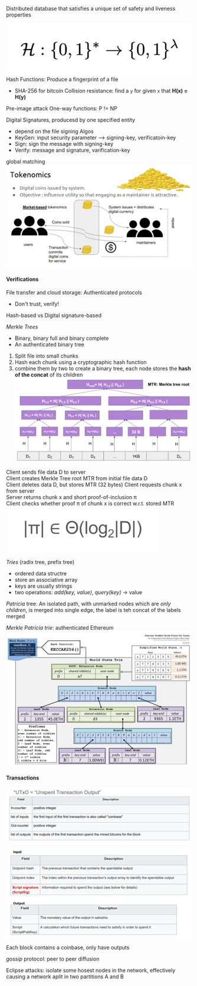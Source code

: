 Distributed database that satisfies a unique set of safety and liveness properties

![](../img/Pasted%20image%2020250917185342.png)
Hash Functions: Produce a fingerprint of a file
- SHA-256 for bitcoin
Collision resistance: find a `y` for given `x` that **H(x) = H(y)**

Pre-image attack 
One-way functions: P != NP

Digital Signatures, producesd by one specified entity
- depend on the file signing
Algos
- KeyGen: input security parameter --> signing-key, verificatoin-key
- Sign: sign the message with signing-key
- Verify: message and signature, varification-key

global matching
![](../img/Pasted%20image%2020250917195126.png)

#### Verifications
File transfer and cloud storage: Authenticated protocols
- Don't trust, verify!

Hash-based vs Digital signature-based

*Merkle Trees*
- Binary, binary full and binary complete
- An authenticated binary tree

1. Split file into small chunks
2. Hash each chunk using a cryptographic hash function
3. combine them by two to create a binary tree, each node stores the **hash of the concat** of its children
![](../img/Pasted%20image%2020250924183843.png)

Client sends file data D to server  
Client creates Merkle Tree root MTR from initial file data D  
Client deletes data D, but stores MTR (32 bytes)
Client requests chunk x from server  
Server returns chunk x and short proof-of-inclusion π  
Client checks whether proof π of chunk x is correct w.r.t. stored MTR
![](../img/Pasted%20image%2020250924185712.png)

*Tries* (radix tree, prefix tree)
- ordered data structre
- store an associative array
- keys are usually strings
- two operations: *add(key, value)*, *query(key)* -> value

*Patricia* tree: An isolated path, with unmarked nodes which are *only children*, is merged into single edge, the label is teh concat of the labels merged

*Merkle Patricia trie*: authenticated  Ethereum
![](../img/Pasted%20image%2020250924191533.png)

#### Transactions
![](../img/Pasted%20image%2020250924195359.png)

![](../img/Pasted%20image%2020250924195441.png)

Each block contains a coinbase, only have outputs

*gossip* protocol: peer to peer diffusion

Eclipse attacks: isolate some hosest nodes in the network, effectively causing a network aplit in two partitions A and B